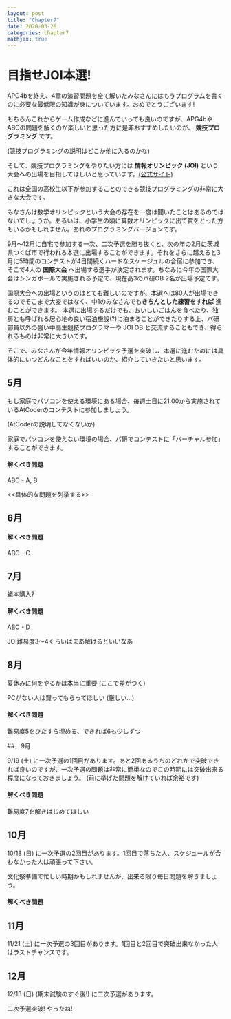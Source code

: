 ```yaml
---
layout: post
title: "Chapter7"
date: 2020-03-26
categories: chapter7
mathjax: true
---
```


# 目指せJOI本選!

APG4bを終え、4章の演習問題を全て解いたみなさんにはもうプログラムを書くのに必要な最低限の知識が身についています。おめでとうございます!

もちろんこれからゲーム作成などに進んでいっても良いのですが、APG4bやABCの問題を解くのが楽しいと思った方に是非おすすめしたいのが、 **競技プログラミング** です。

(競技プログラミングの説明はどこか他に入るのかな)

そして、競技プログラミングをやりたい方には **情報オリンピック (JOI)** という大会への出場を目指してほしいと思っています。[(公式サイト)](https://www.ioi-jp.org/)

これは全国の高校生以下が参加することのできる競技プログラミングの非常に大きな大会です。

みなさんは数学オリンピックという大会の存在を一度は聞いたことはあるのではないでしょうか。あるいは、小学生の頃に算数オリンピックに出て賞をとった方もいるかもしれません。あれのプログラミングバージョンです。

9月〜12月に自宅で参加する一次、二次予選を勝ち抜くと、次の年の2月に茨城県つくば市で行われる本選に出場することができます。それをさらに超えると3月に5時間のコンテストが4日間続くハードなスケージュルの合宿に参加でき、そこで4人の **国際大会** へ出場する選手が決定されます。ちなみに今年の国際大会はシンガポールで実施される予定で、現在高3のパ研OB 2名が出場予定です。

国際大会への出場というのはとても難しいのですが、本選へは80人が出場できるのでそこまで大変ではなく、中1のみなさんでも**きちんとした練習をすれば** 進むことができます。 本選に出場するだけでも、おいしいごはんを食べたり、独房とも呼ばれる居心地の良い宿泊施設(?)に泊まることができたりする上、パ研部員以外の強い中高生競技プログラマーや JOI OB と交流することもでき、得られるものは非常に大きいです。

そこで、みなさんが今年情報オリンピック予選を突破し、本選に進むためには具体的にいつどんなことをすればいいのか、紹介していきたいと思います。





## 5月

もし家庭でパソコンを使える環境にある場合、毎週土日に21:00から実施されているAtCoderのコンテストに参加しましょう。

(AtCoderの説明してなくないか)

家庭でパソコンを使えない環境の場合、パ研でコンテストに「バーチャル参加」することができます。



#### 解くべき問題

ABC - A,  B

<<具体的な問題を列挙する>>



## 6月



#### 解くべき問題

ABC - C



## 7月

蟻本購入?



#### 解くべき問題

ABC - D

JOI難易度3〜4くらいはまあ解けるといいなあ



## 8月

夏休みに何をやるかは本当に重要 (ここで差がつく)

PCがない人は買ってもらってほしい (厳しい...)



#### 解くべき問題

難易度5をひたすら埋める、できれば6も少しずつ



##　9月

9/19 (土) に一次予選の1回目があります。あと2回あるうちのどれかで突破できれば良いのですが、一次予選の問題は非常に簡単なのでこの時期には突破出来る程度になっておきましょう。 (前に挙げた問題を解けていれば余裕です)



#### 解くべき問題

難易度7を解きはじめてほしい



## 10月

10/18 (日) に一次予選の2回目があります。1回目で落ちた人、スケジュールが合わなかった人は頑張って下さい。

文化祭準備で忙しい時期かもしれませんが、出来る限り毎日問題を解きましょう。



#### 解くべき問題





## 11月

11/21 (土) に一次予選の3回目があります。1回目と2回目で突破出来なかった人はラストチャンスです。



## 12月

12/13 (日) (期末試験のすぐ後!) に二次予選があります。

二次予選突破! やったね!



